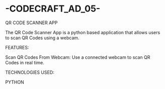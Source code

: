 # -CODECRAFT_AD_05-

QR CODE SCANNER APP

The QR Code Scanner App is a python based application that allows users to scan QR Codes using a webcam. 

FEATURES:

Scan QR Codes From Webcam: Use a connected webcam to scan QR Codes in real time.

TECHNOLOGIES USED:

PYTHON
